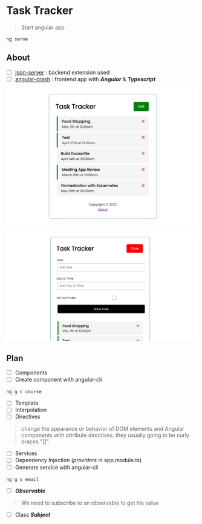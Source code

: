 # Task Tracker

> Start angular app

```shell
ng serve
```

## About

- [ ] [json-server](https://www.npmjs.com/package/json-server) : backend extension used
- [ ] [angular-crash](https://github.com/arthking17/angular-labs/tree/main/Angular/angular-crash) : frontend app with ***Angular*** & ***Typescript***

![App preview](../../task-tracker.png "App preview")

![App preview (2)](../../task-tracker-2.png "App preview - Form new task")

## Plan

- [ ] Components
- [ ] Create component with angular-cli

```shell
ng g c course
```

- [ ] Template
- [ ] Interpolation
- [ ] Directives

> change the apparance or behavior of DOM elements and Angular components with attribute directives.
> they usually going to be curly braces "[]".

- [ ] Services
- [ ] Dependency Injection (*providers* in app.module.ts)
- [ ] Generate service with angular-cli

```shell
ng g s email
```

- [ ] ***Observable***

> We need to subscribe to an observable to get his value

- [ ] Class ***Subject***
